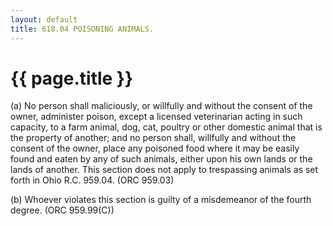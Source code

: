 ```yaml
---
layout: default 
title: 618.04 POISONING ANIMALS.
---
```


{{ page.title }}
================

​(a) No person shall maliciously, or willfully and without the consent
of the owner, administer poison, except a licensed veterinarian acting
in such capacity, to a farm animal, dog, cat, poultry or other domestic
animal that is the property of another; and no person shall, willfully
and without the consent of the owner, place any poisoned food where it
may be easily found and eaten by any of such animals, either upon his
own lands or the lands of another. This section does not apply to
trespassing animals as set forth in Ohio R.C. 959.04. (ORC 959.03)

​(b) Whoever violates this section is guilty of a misdemeanor of the
fourth degree. (ORC 959.99(C))
